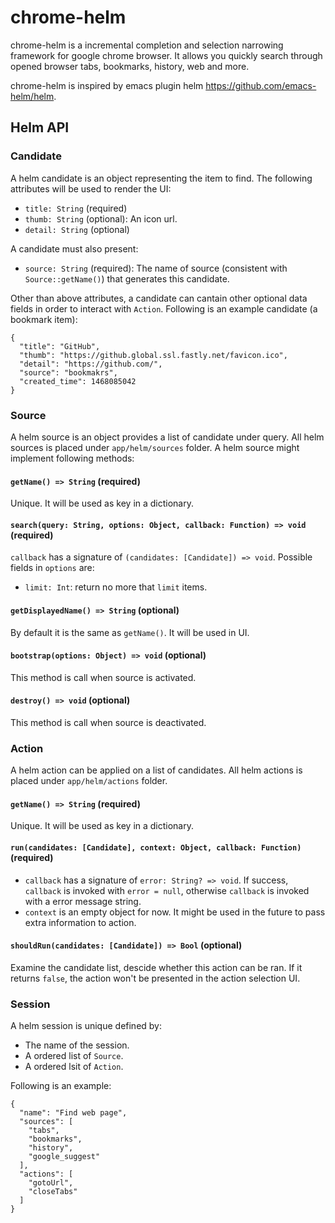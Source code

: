 # chrome-helm
chrome-helm is a incremental completion and selection narrowing framework for google chrome browser. It allows you quickly search through opened browser tabs, bookmarks, history, web and more.

chrome-helm is inspired by emacs plugin helm https://github.com/emacs-helm/helm.

## Helm API

### Candidate
A helm candidate is an object representing the item to find. The following attributes will be used to render the UI:
- `title: String` (required)
- `thumb: String` (optional): An icon url.
- `detail: String` (optional)

A candidate must also present:
- `source: String` (required): The name of source (consistent with `Source::getName()`) that generates this candidate. 

Other than above attributes, a candidate can cantain other optional data fields in order to interact with `Action`. Following is an example candidate (a bookmark item):
```
{
  "title": "GitHub",
  "thumb": "https://github.global.ssl.fastly.net/favicon.ico",
  "detail": "https://github.com/",
  "source": "bookmakrs",
  "created_time": 1468085042
}
```

### Source
A helm source is an object provides a list of candidate under query. All helm sources is placed under `app/helm/sources` folder. A helm source might implement following methods:

#### `getName() => String` (required)
Unique. It will be used as key in a dictionary.

#### `search(query: String, options: Object, callback: Function) => void` (required)
`callback` has a signature of `(candidates: [Candidate]) => void`. Possible fields in `options` are:
- `limit: Int`: return no more that `limit` items.

#### `getDisplayedName() => String` (optional)
By default it is the same as `getName()`. It will be used in UI.

#### `bootstrap(options: Object) => void` (optional)
This method is call when source is activated.

#### `destroy() => void` (optional)
This method is call when source is deactivated.

### Action
A helm action can be applied on a list of candidates. All helm actions is placed under `app/helm/actions` folder.

#### `getName() => String` (required)
Unique. It will be used as key in a dictionary.

#### `run(candidates: [Candidate], context: Object, callback: Function)` (required)
- `callback` has a signature of `error: String? => void`. If success, `callback` is invoked with `error = null`, otherwise `callback` is invoked with a error message string.
- `context` is an empty object for now. It might be used in the future to pass extra information to action.

#### `shouldRun(candidates: [Candidate]) => Bool` (optional)
Examine the candidate list, descide whether this action can be ran. If it returns `false`, the action won't be presented in the action selection UI.

### Session
A helm session is unique defined by:
- The name of the session.
- A ordered list of `Source`.
- A ordered lsit of `Action`.

Following is an example:
```
{
  "name": "Find web page",
  "sources": [
    "tabs",
    "bookmarks",
    "history",
    "google_suggest"
  ],
  "actions": [
    "gotoUrl",
    "closeTabs"
  ]
}
```






